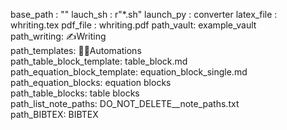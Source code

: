 base_path : ""
lauch_sh : r"*.sh"
launch_py : converter
latex_file : whriting.tex
pdf_file : whriting.pdf
path_vault:   example_vault  
path_writing:   ✍Writing  
path_templates:   👨‍💻Automations  
path_table_block_template:   table_block.md  
path_equation_block_template:   equation_block_single.md  
path_equation_blocks:   equation blocks  
path_table_blocks:   table blocks  
path_list_note_paths:   DO_NOT_DELETE__note_paths.txt  
path_BIBTEX:   BIBTEX  



